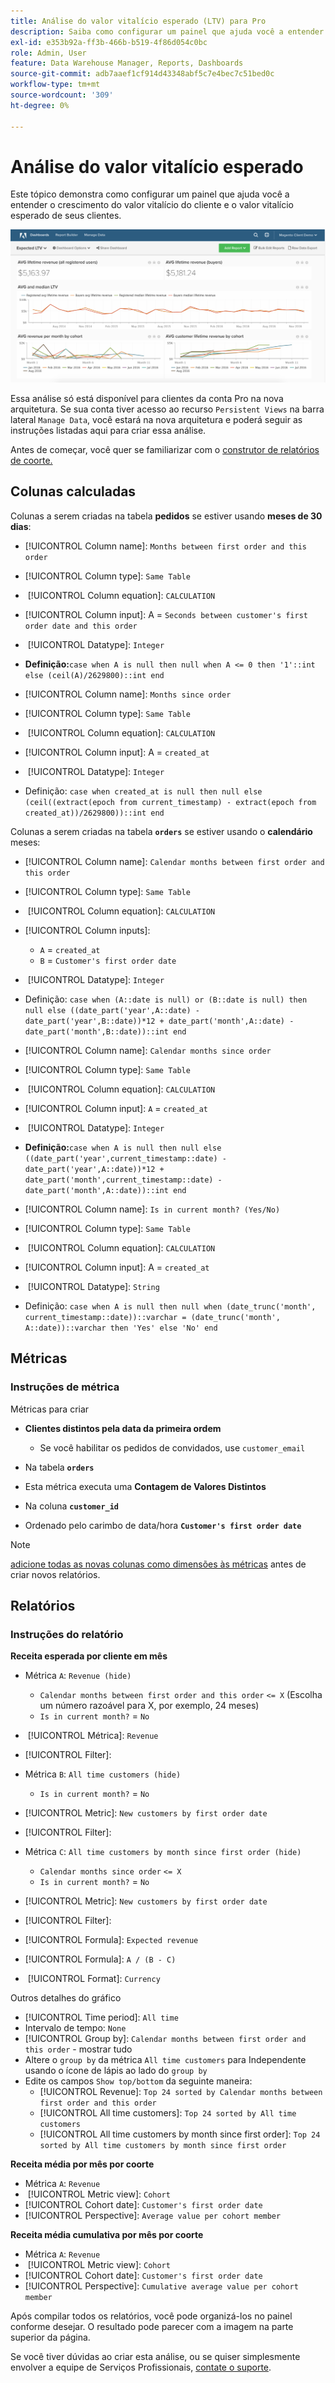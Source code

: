 ```yaml
---
title: Análise do valor vitalício esperado (LTV) para Pro
description: Saiba como configurar um painel que ajuda você a entender o crescimento do valor vitalício do cliente e o valor vitalício esperado de seus clientes.
exl-id: e353b92a-ff3b-466b-b519-4f86d054c0bc
role: Admin, User
feature: Data Warehouse Manager, Reports, Dashboards
source-git-commit: adb7aaef1cf914d43348abf5c7e4bec7c51bed0c
workflow-type: tm+mt
source-wordcount: '309'
ht-degree: 0%

---
```


# Análise do valor vitalício esperado

Este tópico demonstra como configurar um painel que ajuda você a entender o crescimento do valor vitalício do cliente e o valor vitalício esperado de seus clientes.

![](../../assets/exp-lifetim-value-anyalysis.png)

Essa análise só está disponível para clientes da conta Pro na nova arquitetura. Se sua conta tiver acesso ao recurso `Persistent Views` na barra lateral `Manage Data`, você estará na nova arquitetura e poderá seguir as instruções listadas aqui para criar essa análise.

Antes de começar, você quer se familiarizar com o [construtor de relatórios de coorte.](../dev-reports/cohort-rpt-bldr.md)

## Colunas calculadas

Colunas a serem criadas na tabela **pedidos** se estiver usando **meses de 30 dias**:

* [!UICONTROL Column name]: `Months between first order and this order`
* [!UICONTROL Column type]: `Same Table`
* &#x200B;
  [!UICONTROL Column equation]: `CALCULATION`
* [!UICONTROL Column input]: A = `Seconds between customer's first order date and this order`
* &#x200B;
  [!UICONTROL Datatype]: `Integer`
* **Definição:**`case when A is null then null when A <= 0 then '1'::int else (ceil(A)/2629800)::int end`

* [!UICONTROL Column name]: `Months since order`
* [!UICONTROL Column type]: `Same Table`
* &#x200B;
  [!UICONTROL Column equation]: `CALCULATION`
* [!UICONTROL Column input]: A = `created_at`
* &#x200B;
  [!UICONTROL Datatype]: `Integer`
* Definição: `case when created_at is null then null else (ceil((extract(epoch from current_timestamp) - extract(epoch from created_at))/2629800))::int end`

Colunas a serem criadas na tabela **`orders`** se estiver usando o **calendário** meses:

* [!UICONTROL Column name]: `Calendar months between first order and this order`
* [!UICONTROL Column type]: `Same Table`
* &#x200B;
  [!UICONTROL Column equation]: `CALCULATION`
* [!UICONTROL Column inputs]:
   * `A` = `created_at`
   * `B` = `Customer's first order date`

* &#x200B;
  [!UICONTROL Datatype]: `Integer`
* Definição: `case when (A::date is null) or (B::date is null) then null else ((date_part('year',A::date) - date_part('year',B::date))*12 + date_part('month',A::date) - date_part('month',B::date))::int end`

* [!UICONTROL Column name]: `Calendar months since order`
* [!UICONTROL Column type]: `Same Table`
* &#x200B;
  [!UICONTROL Column equation]: `CALCULATION`
* [!UICONTROL Column input]: `A` = `created_at`
* &#x200B;
  [!UICONTROL Datatype]: `Integer`
* **Definição:**`case when A is null then null else ((date_part('year',current_timestamp::date) - date_part('year',A::date))*12 + date_part('month',current_timestamp::date) - date_part('month',A::date))::int end`

* [!UICONTROL Column name]: `Is in current month? (Yes/No)`
* [!UICONTROL Column type]: `Same Table`
* &#x200B;
  [!UICONTROL Column equation]: `CALCULATION`
* [!UICONTROL Column input]: A = `created_at`
* &#x200B;
  [!UICONTROL Datatype]: `String`
* Definição: `case when A is null then null when (date_trunc('month', current_timestamp::date))::varchar = (date_trunc('month', A::date))::varchar then 'Yes' else 'No' end`

## Métricas

### Instruções de métrica

Métricas para criar

* **Clientes distintos pela data da primeira ordem**
   * Se você habilitar os pedidos de convidados, use `customer_email`

* Na tabela **`orders`**
* Esta métrica executa uma **Contagem de Valores Distintos**
* Na coluna **`customer_id`**
* Ordenado pelo carimbo de data/hora **`Customer's first order date`**

>[!NOTE]
>
>[adicione todas as novas colunas como dimensões às métricas](../../data-analyst/data-warehouse-mgr/manage-data-dimensions-metrics.md) antes de criar novos relatórios.

## Relatórios

### Instruções do relatório

**Receita esperada por cliente em mês**

* Métrica `A`: `Revenue (hide)`
   * `Calendar months between first order and this order` `<= X` (Escolha um número razoável para X, por exemplo, 24 meses)
   * `Is in current month?` = `No`

* &#x200B;
  [!UICONTROL Métrica]: `Revenue`
* [!UICONTROL Filter]:

* Métrica `B`: `All time customers (hide)`
   * `Is in current month?` = `No`

* [!UICONTROL Metric]: `New customers by first order date`
* [!UICONTROL Filter]:

* Métrica `C`: `All time customers by month since first order (hide)`
   * `Calendar months since order` `<= X`
   * `Is in current month?` = `No`

* [!UICONTROL Metric]: `New customers by first order date`
* [!UICONTROL Filter]:

* [!UICONTROL Formula]: `Expected revenue`
* [!UICONTROL Formula]: `A / (B - C)`
* &#x200B;
  [!UICONTROL Format]: `Currency`

Outros detalhes do gráfico

* [!UICONTROL Time period]: `All time`
* Intervalo de tempo: `None`
* [!UICONTROL Group by]: `Calendar months between first order and this order` - mostrar tudo
* Altere o `group by` da métrica `All time customers` para Independente usando o ícone de lápis ao lado do `group by`
* Edite os campos `Show top/bottom` da seguinte maneira:
   * [!UICONTROL Revenue]: `Top 24 sorted by Calendar months between first order and this order`
   * [!UICONTROL All time customers]: `Top 24 sorted by All time customers`
   * [!UICONTROL All time customers by month since first order]: `Top 24 sorted by All time customers by month since first order`

**Receita média por mês por coorte**

* Métrica `A`: `Revenue`
* &#x200B;
  [!UICONTROL Metric view]: `Cohort`
* [!UICONTROL Cohort date]: `Customer's first order date`
* [!UICONTROL Perspective]: `Average value per cohort member`

**Receita média cumulativa por mês por coorte**

* Métrica `A`: `Revenue`
* &#x200B;
  [!UICONTROL Metric view]: `Cohort`
* [!UICONTROL Cohort date]: `Customer's first order date`
* [!UICONTROL Perspective]: `Cumulative average value per cohort member`

Após compilar todos os relatórios, você pode organizá-los no painel conforme desejar. O resultado pode parecer com a imagem na parte superior da página.

Se você tiver dúvidas ao criar esta análise, ou se quiser simplesmente envolver a equipe de Serviços Profissionais, [contate o suporte](https://experienceleague.adobe.com/docs/commerce-knowledge-base/kb/troubleshooting/miscellaneous/mbi-service-policies.html?lang=pt-BR).
